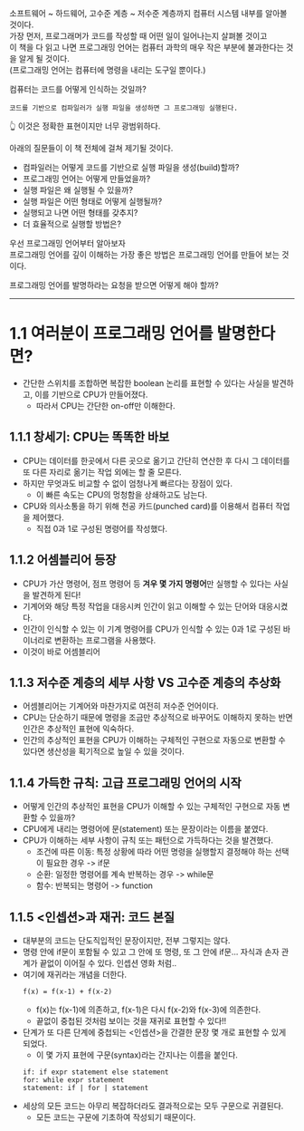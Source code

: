 소프트웨어 ~ 하드웨어, 고수준 계층 ~ 저수준 계층까지 컴퓨터 시스템 내부를 알아볼 것이다.  
가장 먼저, 프로그래머가 코드를 작성할 때 어떤 일이 일어나는지 살펴볼 것이고  
이 책을 다 읽고 나면 프로그래밍 언어는 컴퓨터 과학의 매우 작은 부분에 불과한다는 것을 알게 될 것이다.  
(프로그래밍 언어는 컴퓨터에 명령을 내리는 도구일 뿐이다.)  

컴퓨터는 코드를 어떻게 인식하는 것일까?  

```
코드를 기반으로 컴파일러가 실행 파일을 생성하면 그 프로그래밍 실행된다.
```
👆 이것은 정확한 표현이지만 너무 광범위하다.  

아래의 질문들이 이 책 전체에 걸쳐 제기될 것이다.  

- 컴파일러는 어떻게 코드를 기반으로 실행 파일을 생성(build)할까?
- 프로그래밍 언어는 어떻게 만들었을까?
- 실행 파일은 왜 실행될 수 있을까?
- 실행 파일은 어떤 형태로 어떻게 실행될까?
- 실행되고 나면 어떤 형태를 갖추지?
- 더 효율적으로 실행할 방법은?

우선 프로그래밍 언어부터 알아보자  
프로그래밍 언어를 깊이 이해하는 가장 좋은 방법은 프로그래밍 언어를 만들어 보는 것이다.  

프로그래밍 언어를 발명하라는 요청을 받으면 어떻게 해야 할까?  

---

# 1.1 여러분이 프로그래밍 언어를 발명한다면?
- 간단한 스위치를 조합하면 복잡한 boolean 논리를 표현할 수 있다는 사실을 발견하고, 이를 기반으로 CPU가 만들어졌다.
    - 따라서 CPU는 간단한 on-off만 이해한다.

## 1.1.1 창세기: CPU는 똑똑한 바보
- CPU는 데이터를 한곳에서 다른 곳으로 옮기고 간단히 연산한 후 다시 그 데이터를 또 다른 자리로 옮기는 작업 외에는 할 줄 모른다.
- 하지만 무엇과도 비교할 수 없이 엄청나게 빠르다는 장점이 있다.
    - 이 빠른 속도는 CPU의 멍청함을 상쇄하고도 남는다.
- CPU와 의사소통을 하기 위해 천공 카드(punched card)를 이용해서 컴퓨터 작업을 제어했다.
    - 직접 0과 1로 구성된 명령어를 작성했다.

## 1.1.2 어셈블리어 등장
- CPU가 가산 명령어, 점프 명령어 등 **겨우 몇 가지 명령어**만 실행할 수 있다는 사실을 발견하게 된다!
- 기계어와 해당 특정 작업을 대응시켜 인간이 읽고 이해할 수 있는 단어와 대응시켰다.
- 인간이 인식할 수 있는 이 기계 명령어를 CPU가 인식할 수 있는 0과 1로 구성된 바이너리로 변환하는 프로그램을 사용했다.
- 이것이 바로 어셈블리어

## 1.1.3 저수준 계층의 세부 사항 VS 고수준 계층의 추상화
- 어셈블리어는 기계어와 마찬가지로 여전히 저수준 언어이다.
- CPU는 단순하기 때문에 명령을 조금만 추상적으로 바꾸어도 이해하지 못하는 반면 인간은 추상적인 표현에 익숙하다.
- 인간의 추상적인 표현을 CPU가 이해하는 구체적인 구현으로 자동으로 변환할 수 있다면 생산성을 획기적으로 높일 수 있을 것이다.

## 1.1.4 가득한 규칙: 고급 프로그래밍 언어의 시작
- 어떻게 인간의 추상적인 표현을 CPU가 이해할 수 있는 구체적인 구현으로 자동 변환할 수 있을까?
- CPU에게 내리는 명령어에 문(statement) 또는 문장이라는 이름을 붙였다.
- CPU가 이해하는 세부 사항이 규칙 또는 패턴으로 가득하다는 것을 발견했다.
    - 조건에 따른 이동: 특정 상황에 따라 어떤 명령을 실행할지 결정해야 하는 선택이 필요한 경우 -> if문
    - 순환: 일정한 명령어를 계속 반복하는 경우 -> while문
    - 함수: 반복되는 명령어 -> function

## 1.1.5 <인셉션>과 재귀: 코드 본질
- 대부분의 코드는 단도직입적인 문장이지만, 전부 그렇지는 않다.
- 명령 안에 if문이 포함될 수 있고 그 안에 또 명령, 또 그 안에 if문... 자식과 손자 관계가 끝없이 이어질 수 있다. 인셉션 영화 처럼..
- 여기에 재귀라는 개념을 더한다.
    ```
    f(x) = f(x-1) + f(x-2)
    ```
    - f(x)는 f(x-1)에 의존하고, f(x-1)은 다시 f(x-2)와 f(x-3)에 의존한다.
    - 끝없이 중첩된 것처럼 보이는 것을 재귀로 표현할 수 있다!!
- 단계가 또 다른 단계에 중첩되는 <인셉션>을 간결한 문장 몇 개로 표현할 수 있게 되었다.
    - 이 몇 가지 표현에 구문(syntax)라는 간지나는 이름을 붙인다.
    ```
    if: if expr statement else statement
    for: while expr statement
    statement: if | for | statement
    ```
- 세상의 모든 코드는 아무리 복잡하더라도 결과적으로는 모두 구문으로 귀결된다.
    - 모든 코드는 구문에 기초하여 작성되기 때문이다.